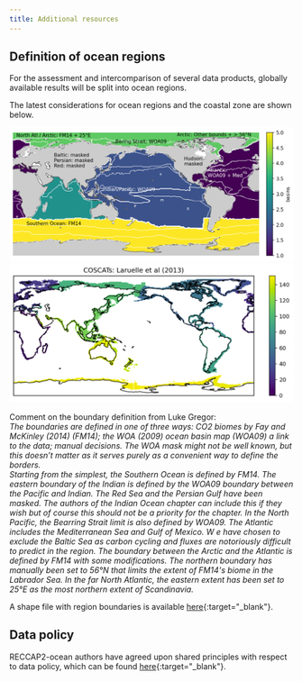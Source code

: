 ```yaml
---
title: Additional resources
---
```


## Definition of ocean regions

For the assessment and intercomparison of several data products, globally available results will be split into ocean regions.

The latest considerations for ocean regions and the coastal zone are shown below.

![RECCAP2-ocean_regions](img/ocean_regions/basin_all_wBiomes.png)
![RECCAP2-ocean_coast](img/ocean_regions/coastal_regions.png)

Comment on the boundary definition from Luke Gregor:  
*The boundaries are defined in one of three ways: CO2 biomes by Fay and McKinley (2014) (FM14); the WOA (2009) ocean basin map (WOA09) a link to the data; manual decisions. The WOA mask might not be well known, but this doesn’t matter as it serves purely as a convenient way to define the borders.  
Starting from the simplest, the Southern Ocean is defined by FM14. The eastern boundary of the Indian is defined by the WOA09 boundary between the Pacific and Indian. The Red Sea and the Persian Gulf have been masked. The authors of the Indian Ocean chapter can include this if they wish but of course this should not be a priority for the chapter. In the North Pacific, the Bearring Strait limit is also defined by WOA09. The Atlantic includes the Mediterranean Sea and Gulf of Mexico. W e have chosen to exclude the Baltic Sea as carbon cycling and fluxes are notoriously difficult to predict in the region. The boundary between the Arctic and the Atlantic is defined by FM14 with some modifications. The northern boundary has manually been set to 56°N that limits the extent of FM14's biome in the Labrador Sea. In the far North Atlantic, the eastern extent has been set to 25°E as the most northern extent of Scandinavia.*

A shape file with region boundaries is available [here](https://github.com/RECCAP2-ocean/shared-resources/raw/master/regions/reccap2ocean_regions.nc){:target="_blank"}.

## Data policy

RECCAP2-ocean authors have agreed upon shared principles with respect to data policy, which can be found [here](documents/DATA_POLICY_RECCAP2-ocean.pdf){:target="_blank"}.
